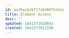 ```yaml
---
id: oa3hai6zbf17z6d86fbshes
title: Element Access
desc: ''
updated: 1641373926043
created: 1641373912190
---
```





